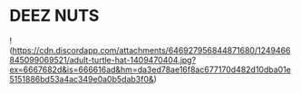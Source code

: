 # **DEEZ NUTS**
!(https://cdn.discordapp.com/attachments/646927956844871680/1249466845099069521/adult-turtle-hat-1409470404.jpg?ex=6667682d&is=666616ad&hm=da3ed78ae16f8ac677170d482d10dba01e5151886bd53a4ac349e0a0b5dab3f0&)
